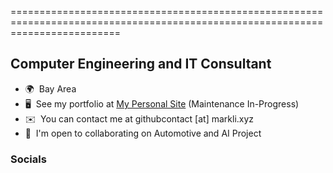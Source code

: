 ===============================================================================================================================

Computer Engineering and IT Consultant
----------------------------------------------

* 🌍  Bay Area
* 🖥️  See my portfolio at [My Personal Site]() (Maintenance In-Progress)
* ✉️  You can contact me at githubcontact \[at\] markli.xyz
* 🤝  I'm open to collaborating on Automotive and AI Project


### Socials


